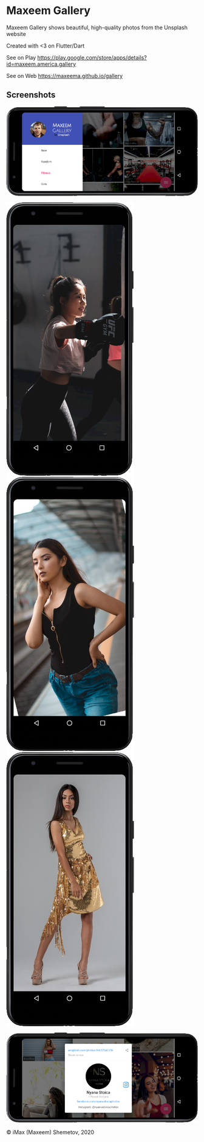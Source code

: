 # Maxeem Gallery

Maxeem Gallery shows beautiful, high-quality photos from the Unsplash website

Created with <3 on Flutter/Dart

See on Play https://play.google.com/store/apps/details?id=maxeem.america.gallery

See on Web https://maxeema.github.io/gallery

## Screenshots

![Screenshot1](screens/Maxeem%20Gallery%202.png)

![Screenshot1](screens/Maxeem%20Gallery%204.png) ![Screenshot1](screens/Maxeem%20Gallery%205.png) ![Screenshot1](screens/Maxeem%20Gallery%206.png)

![Screenshot1](screens/Maxeem%20Gallery%201.png)

© iMax (Maxeem) Shemetov, 2020
